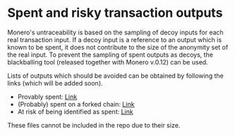 # Spent and risky transaction outputs
Monero's untraceability is based on the sampling of decoy inputs for each real transaction input.
If a decoy input is a reference to an output which is known to be spent, it does not contribute to the size of the anonymity set of the real input.
To prevent the sampling of spent outputs as decoys, the blackballing tool (released together with Monero v.0.12) can be used.

Lists of outputs which should be avoided can be obtained by following the links (which will be added soon).

* Provably spent: [Link](#TODO)
* (Probably) spent on a forked chain: [Link](#TODO)
* At risk of being identified as spent: [Link](#TODO)

These files cannot be included in the repo due to their size. 
